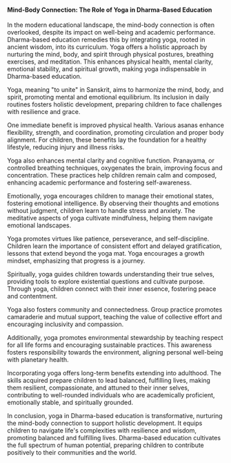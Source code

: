 
#### Mind-Body Connection: The Role of Yoga in Dharma-Based Education

In the modern educational landscape, the mind-body connection is often overlooked, despite its impact on well-being and academic performance. Dharma-based education remedies this by integrating yoga, rooted in ancient wisdom, into its curriculum. Yoga offers a holistic approach by nurturing the mind, body, and spirit through physical postures, breathing exercises, and meditation. This enhances physical health, mental clarity, emotional stability, and spiritual growth, making yoga indispensable in Dharma-based education.

Yoga, meaning "to unite" in Sanskrit, aims to harmonize the mind, body, and spirit, promoting mental and emotional equilibrium. Its inclusion in daily routines fosters holistic development, preparing children to face challenges with resilience and grace.

One immediate benefit is improved physical health. Various asanas enhance flexibility, strength, and coordination, promoting circulation and proper body alignment. For children, these benefits lay the foundation for a healthy lifestyle, reducing injury and illness risks.

Yoga also enhances mental clarity and cognitive function. Pranayama, or controlled breathing techniques, oxygenates the brain, improving focus and concentration. These practices help children remain calm and composed, enhancing academic performance and fostering self-awareness.

Emotionally, yoga encourages children to manage their emotional states, fostering emotional intelligence. By observing their thoughts and emotions without judgment, children learn to handle stress and anxiety. The meditative aspects of yoga cultivate mindfulness, helping them navigate emotional landscapes.

Yoga promotes virtues like patience, perseverance, and self-discipline. Children learn the importance of consistent effort and delayed gratification, lessons that extend beyond the yoga mat. Yoga encourages a growth mindset, emphasizing that progress is a journey.

Spiritually, yoga guides children towards understanding their true selves, providing tools to explore existential questions and cultivate purpose. Through yoga, children connect with their inner essence, fostering peace and contentment.

Yoga also fosters community and connectedness. Group practice promotes camaraderie and mutual support, teaching the value of collective effort and encouraging inclusivity and compassion.

Additionally, yoga promotes environmental stewardship by teaching respect for all life forms and encouraging sustainable practices. This awareness fosters responsibility towards the environment, aligning personal well-being with planetary health.

Incorporating yoga offers long-term benefits extending into adulthood. The skills acquired prepare children to lead balanced, fulfilling lives, making them resilient, compassionate, and attuned to their inner selves, contributing to well-rounded individuals who are academically proficient, emotionally stable, and spiritually grounded.

In conclusion, yoga in Dharma-based education is transformative, nurturing the mind-body connection to support holistic development. It equips children to navigate life's complexities with resilience and wisdom, promoting balanced and fulfilling lives. Dharma-based education cultivates the full spectrum of human potential, preparing children to contribute positively to their communities and the world.
